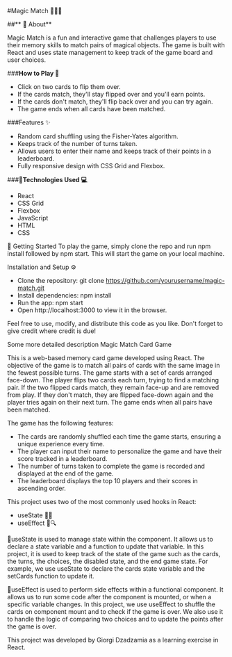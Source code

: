  #Magic Match 🧙‍♂️🎴
 
 ##** 🧐 About**

 Magic Match is a fun and interactive game that challenges players to use their memory skills to match pairs of magical objects. The game is built with React and uses state management to keep track of the game board and user choices.

 ###**How to Play :game_die:**
- Click on two cards to flip them over.
- If the cards match, they'll stay flipped over and you'll earn points.
- If the cards don't match, they'll flip back over and you can try again.
- The game ends when all cards have been matched.

 ###Features :sparkles:
- Random card shuffling using the Fisher-Yates algorithm.
- Keeps track of the number of turns taken.
- Allows users to enter their name and keeps track of their points in a leaderboard.
- Fully responsive design with CSS Grid and Flexbox.

 ###**🔧Technologies Used :computer:**
- React
- CSS Grid
- Flexbox
- JavaScript
- HTML
- CSS

 🚀 Getting Started
 To play the game, simply clone the repo and run npm install followed by npm start. This will start the game on your local machine.

 Installation and Setup :gear:
- Clone the repository: git clone https://github.com/yourusername/magic-match.git
- Install dependencies: npm install
- Run the app: npm start
- Open http://localhost:3000 to view it in the browser.

 Feel free to use, modify, and distribute this code as you like. Don't forget to give credit where credit is due!


 Some more detailed description
 Magic Match Card Game
 
 This is a web-based memory card game developed using React. The objective of the game is to match all pairs of cards with the same image in the fewest possible turns. The game starts with a set of cards arranged face-down. The player flips two cards each turn, trying to find a matching pair. If the two flipped cards match, they remain face-up and are removed from play. If they don't match, they are flipped face-down again and the player tries again on their next turn. The game ends when all pairs have been matched.

 The game has the following features:

- The cards are randomly shuffled each time the game starts, ensuring a unique experience every time.
- The player can input their name to personalize the game and have their score tracked in a leaderboard.
- The number of turns taken to complete the game is recorded and displayed at the end of the game.
- The leaderboard displays the top 10 players and their scores in ascending order.

 This project uses two of the most commonly used hooks in React: 

- useState 🎣🔢
- useEffect 🎣🔍

 🧮useState is used to manage state within the component. It allows us to declare a state variable and a function to update that variable. In this project, it is used to keep track of the state of the game such as the cards, the turns, the choices, the disabled state, and the end game state. For example, we use useState to declare the cards state variable and the setCards function to update it.

 🎨useEffect is used to perform side effects within a functional component. It allows us to run some code after the component is mounted, or when a specific variable changes. In this project, we use useEffect to shuffle the cards on component mount and to check if the game is over. We also use it to handle the logic of comparing two choices and to update the points after the game is over.

 This project was developed by Giorgi Dzadzamia as a learning exercise in React.
